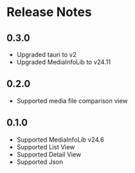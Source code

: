 # Release Notes

## 0.3.0

* Upgraded tauri to v2
* Upgraded MediaInfoLib to v24.11

## 0.2.0

* Supported media file comparison view

## 0.1.0

* Supported MediaInfoLib v24.6
* Supported List View
* Supported Detail View
* Supported Json
